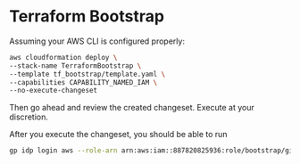 # Terraform Bootstrap

Assuming your AWS CLI is configured properly:
```sh
aws cloudformation deploy \
--stack-name TerraformBootstrap \
--template tf_bootstrap/template.yaml \
--capabilities CAPABILITY_NAMED_IAM \
--no-execute-changeset
```

Then go ahead and review the created changeset. Execute at your discretion.

After you execute the changeset, you should be able to run 
```sh
gp idp login aws --role-arn arn:aws:iam::887820825936:role/bootstrap/gitpod/Gitpod
```